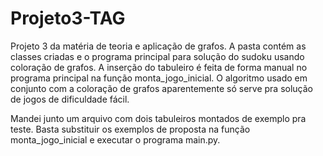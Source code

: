 # Projeto3-TAG
Projeto 3 da matéria de teoria e aplicação de grafos.
A pasta contém as classes criadas e o programa principal para solução do sudoku usando coloração de grafos. 
A inserção do tabuleiro é feita de forma manual no programa principal na função monta_jogo_inicial. O algoritmo
usado em conjunto com a coloração de grafos aparentemente só serve pra solução de jogos de dificuldade fácil.

Mandei junto um arquivo com dois tabuleiros montados de exemplo pra teste. Basta substituir os exemplos de proposta
na função monta_jogo_inicial e executar o programa main.py.
